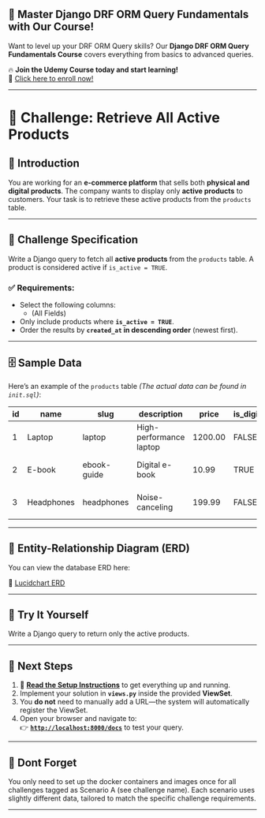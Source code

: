 ## 🚀 Master Django DRF ORM Query Fundamentals with Our Course!  
Want to level up your DRF ORM Query skills? Our **Django DRF ORM Query Fundamentals Course** covers everything from basics to advanced queries.  

🔥 **Join the Udemy Course today and start learning!**  
📌 [Click here to enroll now!](https://www.udemy.com/course/django-drf-query-fundamentals/?referralCode=1CFCB355D90D3DA11077)  

---

# 🚀 Challenge: Retrieve All Active Products  

## 📖 Introduction  
You are working for an **e-commerce platform** that sells both **physical and digital products**. The company wants to display only **active products** to customers. Your task is to retrieve these active products from the `products` table.  

---

## 🎯 Challenge Specification  
Write a Django query to fetch all **active products** from the `products` table. A product is considered active if `is_active = TRUE`.  

### ✅ Requirements:  
- Select the following columns:  
  - (All Fields)
- Only include products where **`is_active = TRUE`**.  
- Order the results by **`created_at` in descending order** (newest first).  
---

## 🗄️ Sample Data  
Here’s an example of the `products` table _(The actual data can be found in `init.sql`)_:  

| id | name        | slug        | description             | price  | is_digital | is_active | created_at          |  
|----|------------|------------|-------------------------|--------|------------|-----------|---------------------|  
| 1  | Laptop     | laptop     | High-performance laptop | 1200.00 | FALSE      | TRUE      | 2024-03-20 10:30:00 |  
| 2  | E-book     | ebook-guide | Digital e-book         | 10.99  | TRUE       | FALSE     | 2024-02-10 09:00:00 |  
| 3  | Headphones | headphones | Noise-canceling        | 199.99 | FALSE      | TRUE      | 2024-03-18 14:15:00 |  

---

## 📌 Entity-Relationship Diagram (ERD)

You can view the database ERD here:  

🔗 [Lucidchart ERD](https://lucid.app/lucidchart/90664290-7d25-4076-825a-b719f04140f2/edit?viewport_loc=-4160%2C1399%2C2107%2C1076%2C0_0&invitationId=inv_cb44d210-28fb-4ad3-b952-1af4af42f529)  

---

## 🤔 Try It Yourself  
Write a Django query to return only the active products.  

---

## 🔗 Next Steps  
1. 📌 **[Read the Setup Instructions](setup_instructions.md)** to get everything up and running.  
2. Implement your solution in **`views.py`** inside the provided **ViewSet**.
4. You **do not** need to manually add a URL—the system will automatically register the ViewSet.  
5. Open your browser and navigate to:  
  👉 **[`http://localhost:8000/docs`](http://localhost:8000/docs)** to test your query.   

---

## 📌 Dont Forget  
You only need to set up the docker containers and images once for all challenges tagged as Scenario A (see challenge name). Each scenario uses slightly different data, tailored to match the specific challenge requirements.  

---